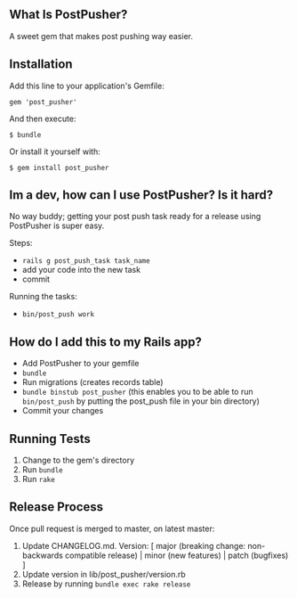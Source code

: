 ## What Is PostPusher?

A sweet gem that makes post pushing way easier.

## Installation

Add this line to your application's Gemfile:

```
gem 'post_pusher'
```

And then execute:

```
$ bundle
```

Or install it yourself with:

```
$ gem install post_pusher
```


## Im a dev, how can I use PostPusher? Is it hard?

No way buddy; getting your post push task ready for a release using PostPusher is super easy.

Steps:

- `rails g post_push_task task_name`
- add your code into the new task
- commit

Running the tasks:

- `bin/post_push work`

## How do I add this to my Rails app?

- Add PostPusher to your gemfile
- `bundle`
- Run migrations (creates records table)
- `bundle binstub post_pusher` (this enables you to be able to run `bin/post_push` by putting the post_push file in your bin directory)
- Commit your changes

## Running Tests

1. Change to the gem's directory
2. Run `bundle`
3. Run `rake`

## Release Process

Once pull request is merged to master, on latest master:

1. Update CHANGELOG.md. Version: [ major (breaking change: non-backwards
   compatible release) | minor (new features) | patch (bugfixes) ]
2. Update version in lib/post\_pusher/version.rb
3. Release by running `bundle exec rake release`

